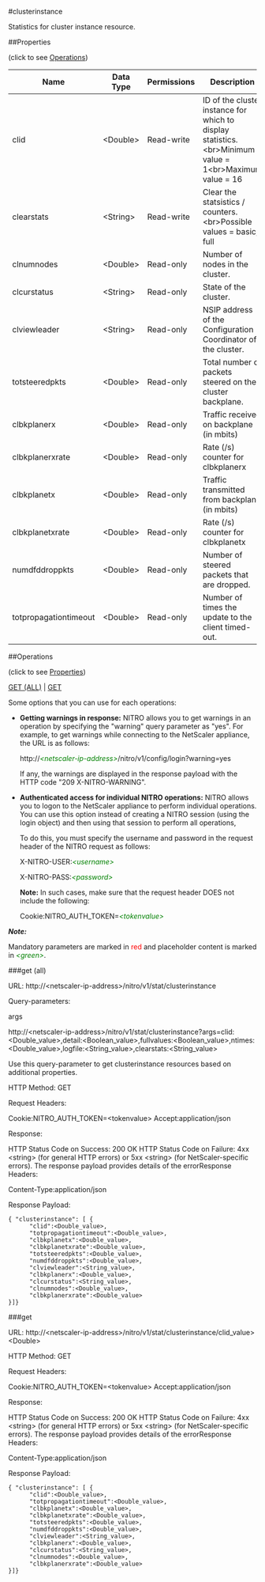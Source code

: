 #clusterinstance

Statistics for cluster instance resource.


##Properties 
<span>(click to see [Operations](#operations))</span>


<table><thead><tr><th>Name</th><th> Data Type</th><th> Permissions</th><th>Description</th></tr></thead><tbody><tr><td>clid</td><td>&lt;Double></td><td>Read-write</td><td>ID of the cluster instance for which to display statistics.&lt;br>Minimum value = 1&lt;br>Maximum value = 16</td><tr><tr><td>clearstats</td><td>&lt;String></td><td>Read-write</td><td>Clear the statsistics / counters.&lt;br>Possible values = basic, full</td><tr><tr><td>clnumnodes</td><td>&lt;Double></td><td>Read-only</td><td>Number of nodes in the cluster.</td><tr><tr><td>clcurstatus</td><td>&lt;String></td><td>Read-only</td><td>State of the cluster.</td><tr><tr><td>clviewleader</td><td>&lt;String></td><td>Read-only</td><td>NSIP address of the Configuration Coordinator of the cluster.</td><tr><tr><td>totsteeredpkts</td><td>&lt;Double></td><td>Read-only</td><td>Total number of packets steered on the cluster backplane.</td><tr><tr><td>clbkplanerx</td><td>&lt;Double></td><td>Read-only</td><td>Traffic received on backplane (in mbits)</td><tr><tr><td>clbkplanerxrate</td><td>&lt;Double></td><td>Read-only</td><td>Rate (/s) counter for clbkplanerx</td><tr><tr><td>clbkplanetx</td><td>&lt;Double></td><td>Read-only</td><td>Traffic transmitted from backplane (in mbits)</td><tr><tr><td>clbkplanetxrate</td><td>&lt;Double></td><td>Read-only</td><td>Rate (/s) counter for clbkplanetx</td><tr><tr><td>numdfddroppkts</td><td>&lt;Double></td><td>Read-only</td><td>Number of steered packets that are dropped.</td><tr><tr><td>totpropagationtimeout</td><td>&lt;Double></td><td>Read-only</td><td>Number of times the update to the client timed-out.</td><tr></tbody></table>
##Operations 
<span>(click to see [Properties](#properties))</span>


[GET (ALL)](#get-(all)) | [GET](#get)


Some options that you can use for each operations:
<ul><li><p><b>Getting warnings in response:</b> NITRO allows you to get warnings in an operation by specifying the "warning" query parameter as "yes". For example, to get warnings while connecting to the NetScaler appliance, the URL is as follows:</p><p>http://<span style="color:green;font-style:italic;">&lt;netscaler-ip-address&gt;</span>/nitro/v1/config/login?warning=yes</p><p>If any, the warnings are displayed in the response payload with the HTTP code "209 X-NITRO-WARNING".</p></li><li><p><b>Authenticated access for individual NITRO operations:</b> NITRO allows you to logon to the NetScaler appliance to perform individual operations. You can use this option instead of creating a NITRO session (using the login object) and then using that session to perform all operations,</p><p>To do this, you must specify the username and password in the request header of the NITRO request as follows:</p><p>X-NITRO-USER:<span style="color:green;font-style:italic;">&lt;username&gt;</span></p><p>X-NITRO-PASS:<span style="color:green;font-style:italic;">&lt;password&gt;</span></p><p><b>Note:</b> In such cases, make sure that the request header DOES not include the following:</p><p>Cookie:NITRO_AUTH_TOKEN=<span style="color:green;font-style:italic;">&lt;tokenvalue&gt;</span></p></li></ul>



***Note:*** 
Mandatory parameters are marked in <span style="color:#FF0000;">red</span> and placeholder content is marked in <span style="color:green;font-style:italic">&lt;green&gt;</span>.

###get (all)



URL: http://&lt;netscaler-ip-address&gt;/nitro/v1/stat/clusterinstance
Query-parameters:
args
http://&lt;netscaler-ip-address&gt;/nitro/v1/stat/clusterinstance?args=clid:&lt;Double_value&gt;,detail:&lt;Boolean_value&gt;,fullvalues:&lt;Boolean_value&gt;,ntimes:&lt;Double_value&gt;,logfile:&lt;String_value&gt;,clearstats:&lt;String_value&gt;
Use this query-parameter to get clusterinstance resources based on additional properties.



HTTP Method: GET
Request Headers:

Cookie:NITRO_AUTH_TOKEN=&lt;tokenvalue&gt;Accept:application/json

Response:
HTTP Status Code on Success: 200 OKHTTP Status Code on Failure: 4xx &lt;string&gt; (for general HTTP errors) or 5xx &lt;string&gt; (for NetScaler-specific errors). The response payload provides details of the errorResponse Headers:

Content-Type:application/json

Response Payload: ```{ "clusterinstance": [ {      "clid":<Double_value>,      "totpropagationtimeout":<Double_value>,      "clbkplanetx":<Double_value>,      "clbkplanetxrate":<Double_value>,      "totsteeredpkts":<Double_value>,      "numdfddroppkts":<Double_value>,      "clviewleader":<String_value>,      "clbkplanerx":<Double_value>,      "clcurstatus":<String_value>,      "clnumnodes":<Double_value>,      "clbkplanerxrate":<Double_value>}]}```



###get



URL: http://&lt;netscaler-ip-address&gt;/nitro/v1/stat/clusterinstance/clid_value&gt;&lt;Double&gt;
HTTP Method: GET
Request Headers:

Cookie:NITRO_AUTH_TOKEN=&lt;tokenvalue&gt;Accept:application/json

Response:
HTTP Status Code on Success: 200 OKHTTP Status Code on Failure: 4xx &lt;string&gt; (for general HTTP errors) or 5xx &lt;string&gt; (for NetScaler-specific errors). The response payload provides details of the errorResponse Headers:

Content-Type:application/json

Response Payload: ```{ "clusterinstance": [ {      "clid":<Double_value>,      "totpropagationtimeout":<Double_value>,      "clbkplanetx":<Double_value>,      "clbkplanetxrate":<Double_value>,      "totsteeredpkts":<Double_value>,      "numdfddroppkts":<Double_value>,      "clviewleader":<String_value>,      "clbkplanerx":<Double_value>,      "clcurstatus":<String_value>,      "clnumnodes":<Double_value>,      "clbkplanerxrate":<Double_value>}]}```




